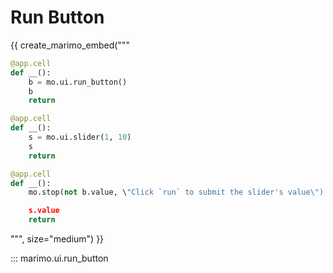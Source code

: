 # Run Button

{{ create_marimo_embed("""

```python
@app.cell
def __():
    b = mo.ui.run_button()
    b
    return

@app.cell
def __():
    s = mo.ui.slider(1, 10)
    s
    return

@app.cell
def __():
    mo.stop(not b.value, \"Click `run` to submit the slider's value\")

    s.value
    return
```

""", size="medium") }}

::: marimo.ui.run_button
